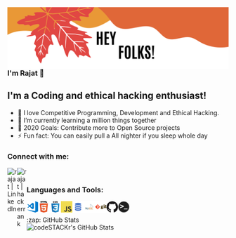 <img align="left" src="https://github.com/rajat020730/rajat020730/blob/main/HEY2.svg" />

### I'm Rajat 👋


## I'm a Coding and ethical hacking enthusiast!

- 🔭 I love Competitive Programming, Development and Ethical Hacking.
- 🌱 I’m currently learning a million things together
- 🥅 2020 Goals: Contribute more to Open Source projects
- ⚡ Fun fact: You can easily pull a All nighter if you sleep whole day

### Connect with me:

[<img align="left" alt="rajat | LinkedIn" width="22px" src="https://cdn.jsdelivr.net/npm/simple-icons@v3/icons/linkedin.svg" />](https://www.linkedin.com/in/rajat-agarwal-b110931a7/)

[<img align="left" alt="rajat | hackerrank" width="22px" src="https://cdn.jsdelivr.net/npm/simple-icons@3.10.0/icons/hackerrank.svg" />](https://www.hackerrank.com/rajat020730)

<br />

### Languages and Tools:

<img align="left" alt="Visual Studio Code" width="26px" src="https://raw.githubusercontent.com/github/explore/80688e429a7d4ef2fca1e82350fe8e3517d3494d/topics/visual-studio-code/visual-studio-code.png" />
<img align="left" alt="HTML5" width="26px" src="https://raw.githubusercontent.com/github/explore/80688e429a7d4ef2fca1e82350fe8e3517d3494d/topics/html/html.png" />
<img align="left" alt="CSS3" width="26px" src="https://raw.githubusercontent.com/github/explore/80688e429a7d4ef2fca1e82350fe8e3517d3494d/topics/css/css.png" />
<img align="left" alt="JavaScript" width="26px" src="https://raw.githubusercontent.com/github/explore/80688e429a7d4ef2fca1e82350fe8e3517d3494d/topics/javascript/javascript.png" />
<img align="left" alt="SQL" width="26px" src="https://raw.githubusercontent.com/github/explore/80688e429a7d4ef2fca1e82350fe8e3517d3494d/topics/sql/sql.png" />
<img align="left" alt="MySQL" width="26px" src="https://raw.githubusercontent.com/github/explore/80688e429a7d4ef2fca1e82350fe8e3517d3494d/topics/mysql/mysql.png" />
<img align="left" alt="Git" width="26px" src="https://raw.githubusercontent.com/github/explore/80688e429a7d4ef2fca1e82350fe8e3517d3494d/topics/git/git.png" />
<img align="left" alt="GitHub" width="26px" src="https://raw.githubusercontent.com/github/explore/78df643247d429f6cc873026c0622819ad797942/topics/github/github.png" />
<img align="left" alt="Terminal" width="26px" src="https://raw.githubusercontent.com/github/explore/80688e429a7d4ef2fca1e82350fe8e3517d3494d/topics/terminal/terminal.png" />
<br>
<br>

  <summary>:zap: GitHub Stats</summary>

  <img align="left" alt="codeSTACKr's GitHub Stats" src="https://github-readme-stats.codestackr.vercel.app/api?username=rajat020730&show_icons=true&hide_border=true" />



